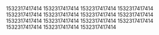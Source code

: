 1532317417414
1532317417414
1532317417414
1532317417414
1532317417414
1532317417414
1532317417414
1532317417414
1532317417414
1532317417414
1532317417414
1532317417414
1532317417414
1532317417414
1532317417414